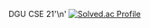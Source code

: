 DGU CSE 21'\n'
[![Solved.ac Profile](http://mazassumnida.wtf/api/v2/generate_badge?boj=junnyange)](https://solved.ac/junnyange)

